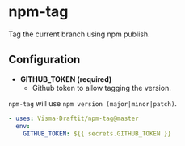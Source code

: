 # npm-tag

Tag the current branch using npm publish.

## Configuration

- **GITHUB_TOKEN (required)**
  - Github token to allow tagging the version.

`npm-tag` will use `npm version (major|minor|patch)`.

```yaml
- uses: Visma-Draftit/npm-tag@master
  env:
    GITHUB_TOKEN: ${{ secrets.GITHUB_TOKEN }}
```
